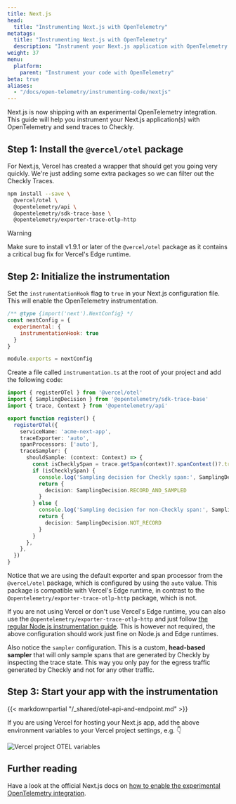 ```yaml
---
title: Next.js
head:
  title: "Instrumenting Next.js with OpenTelemetry"
metatags:
  title: "Instrumenting Next.js with OpenTelemetry"
  description: "Instrument your Next.js application with OpenTelemetry and send traces to Checkly."
weight: 37
menu:
  platform:
    parent: "Instrument your code with OpenTelemetry"
beta: true
aliases:
  - "/docs/open-telemetry/instrumenting-code/nextjs"
---
```


Next.js is now shipping with an experimental OpenTelemetry integration. This guide will help you instrument your Next.js 
application(s) with OpenTelemetry and send traces to Checkly.
<!--more-->
## Step 1: Install the `@vercel/otel` package

For Next.js, Vercel has created a wrapper that should get you going very quickly. We're just adding some extra packages
so we can filter out the Checkly Traces.

```bash
npm install --save \
  @vercel/otel \
  @opentelemetry/api \
  @opentelemetry/sdk-trace-base \
  @opentelemetry/exporter-trace-otlp-http    
```

>[!WARNING]
> Make sure to install v1.9.1 or later of the `@vercel/otel` package as it contains a critical bug fix for Vercel's Edge runtime.

## Step 2: Initialize the instrumentation

Set the `instrumentationHook` flag to `true` in your Next.js configuration file. This will enable the OpenTelemetry instrumentation.

```js {title="next.config.js"}
/** @type {import('next').NextConfig} */
const nextConfig = { 
  experimental: { 
    instrumentationHook: true 
  }
}

module.exports = nextConfig
```

Create a file called `instrumentation.ts` at the root of your project and add the following code:

```ts {title="instrumentation.ts"}
import { registerOTel } from '@vercel/otel'
import { SamplingDecision } from '@opentelemetry/sdk-trace-base'
import { trace, Context } from '@opentelemetry/api'

export function register() {
  registerOTel({
    serviceName: 'acme-next-app',
    traceExporter: 'auto',
    spanProcessors: ['auto'],
    traceSampler: {
      shouldSample: (context: Context) => {
        const isChecklySpan = trace.getSpan(context)?.spanContext()?.traceState?.get('checkly')
        if (isChecklySpan) {
          console.log('Sampling decision for Checkly span:', SamplingDecision.RECORD_AND_SAMPLED)
          return {
            decision: SamplingDecision.RECORD_AND_SAMPLED
          }
        } else {
          console.log('Sampling decision for non-Checkly span:', SamplingDecision.NOT_RECORD)
          return {
            decision: SamplingDecision.NOT_RECORD
          }
        }
      },
    },
  })
}
```

Notice that we are using the default exporter and span processor from the `@vercel/otel` package, which is configured by using the `auto` value.
This package is compatible with Vercel's Edge runtime, in contrast to the `@opentelemetry/exporter-trace-otlp-http` package, which is not.

If you are not using Vercel or don't use Vercel's Edge runtime, you can also use the `@opentelemetry/exporter-trace-otlp-http` 
and just follow [the regular Node.js instrumentation guide](/docs/traces-open-telemetry/instrumenting-code/nodejs/#step-2-initialize-the-instrumentation).
This is however not required, the above configuration should work just fine on Node.js and Edge runtimes.

Also notice the `sampler` configuration. This is a custom, **head-based sampler** that will only sample spans that are generated by Checkly by
inspecting the trace state. This way you only pay for the egress traffic generated by Checkly and not for any other traffic.

## Step 3: Start your app with the instrumentation

{{< markdownpartial "/_shared/otel-api-and-endpoint.md" >}}

If you are using Vercel for hosting your Next.js app, add the above environment variables to your Vercel project settings,
e.g. 👇

![Vercel project OTEL variables](/docs/images/otel/otel-languages/otel_vercel_env_vars.png)


## Further reading

Have a look at the official Next.js docs on [how to enable the experimental OpenTelemetry integration](https://nextjs.org/docs/app/building-your-application/optimizing/open-telemetry).
